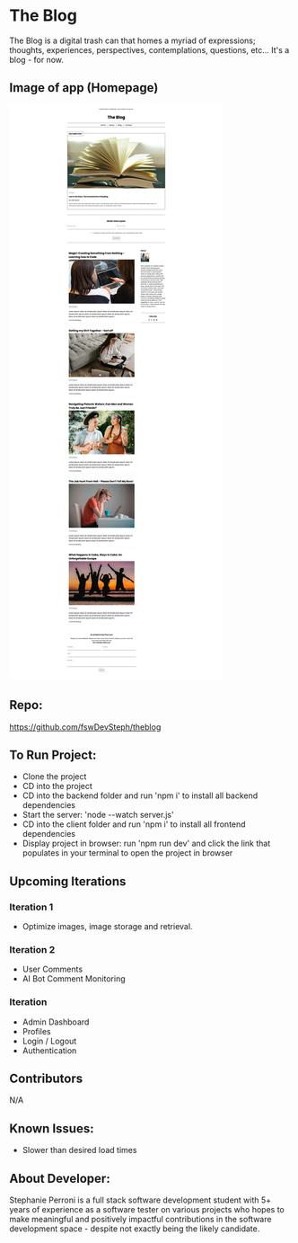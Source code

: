 # The Blog

The Blog is a digital trash can that homes a myriad of expressions; thoughts, experiences, perspectives, contemplations, questions, etc... It's a blog - for now.

## Image of app (Homepage)

![The Blog](./client/src/assets/images/img-of-theblog.png)

## Repo:

https://github.com/fswDevSteph/theblog

## To Run Project:

- Clone the project
- CD into the project
- CD into the backend folder and run 'npm i' to install all backend dependencies
- Start the server: 'node --watch server.js'
- CD into the client folder and run 'npm i' to install all frontend dependencies
- Display project in browser: run 'npm run dev' and click the link that populates in your terminal to open the project in browser

## Upcoming Iterations

### Iteration 1

- Optimize images, image storage and retrieval.

### Iteration 2

- User Comments
- AI Bot Comment Monitoring

### Iteration

- Admin Dashboard
- Profiles
- Login / Logout
- Authentication

## Contributors

N/A

## Known Issues:

- Slower than desired load times

## About Developer:

Stephanie Perroni is a full stack software development student with 5+ years of experience as a software tester on various projects who hopes to make meaningful and positively impactful contributions in the software development space - despite not exactly being the likely candidate.
